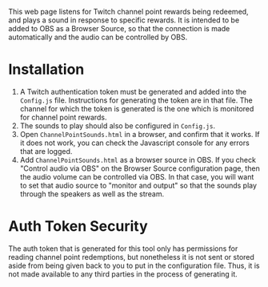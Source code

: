 This web page listens for Twitch channel point rewards being redeemed, and plays a sound in response to specific rewards. It is intended to be added to OBS as a Browser Source, so that the connection is made automatically and the audio can be controlled by OBS.

# Installation

1. A Twitch authentication token must be generated and added into the `Config.js` file. Instructions for generating the token are in that file. The channel for which the token is generated is the one which is monitored for channel point rewards.
2. The sounds to play should also be configured in `Config.js`.
3. Open `ChannelPointSounds.html` in a browser, and confirm that it works. If it does not work, you can check the Javascript console for any errors that are logged.
4. Add `ChannelPointSounds.html` as a browser source in OBS. If you check "Control audio via OBS" on the Browser Source configuration page, then the audio volume can be controlled via OBS. In that case, you will want to set that audio source to "monitor and output" so that the sounds play through the speakers as well as the stream.

# Auth Token Security

The auth token that is generated for this tool only has permissions for reading channel point redemptions, but nonetheless it is not sent or stored aside from being given back to you to put in the configuration file. Thus, it is not made available to any third parties in the process of generating it.
